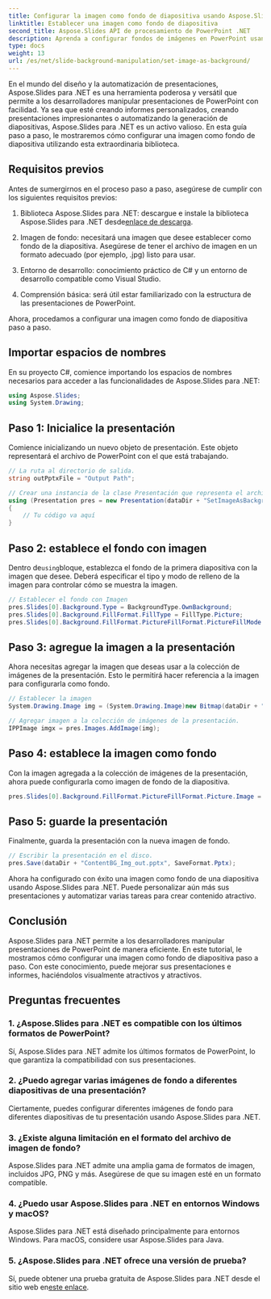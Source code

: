 ```yaml
---
title: Configurar la imagen como fondo de diapositiva usando Aspose.Slides
linktitle: Establecer una imagen como fondo de diapositiva
second_title: Aspose.Slides API de procesamiento de PowerPoint .NET
description: Aprenda a configurar fondos de imágenes en PowerPoint usando Aspose.Slides para .NET. Mejore sus presentaciones con facilidad.
type: docs
weight: 13
url: /es/net/slide-background-manipulation/set-image-as-background/
---
```


En el mundo del diseño y la automatización de presentaciones, Aspose.Slides para .NET es una herramienta poderosa y versátil que permite a los desarrolladores manipular presentaciones de PowerPoint con facilidad. Ya sea que esté creando informes personalizados, creando presentaciones impresionantes o automatizando la generación de diapositivas, Aspose.Slides para .NET es un activo valioso. En esta guía paso a paso, le mostraremos cómo configurar una imagen como fondo de diapositiva utilizando esta extraordinaria biblioteca.

## Requisitos previos

Antes de sumergirnos en el proceso paso a paso, asegúrese de cumplir con los siguientes requisitos previos:

1.  Biblioteca Aspose.Slides para .NET: descargue e instale la biblioteca Aspose.Slides para .NET desde[enlace de descarga](https://releases.aspose.com/slides/net/).

2. Imagen de fondo: necesitará una imagen que desee establecer como fondo de la diapositiva. Asegúrese de tener el archivo de imagen en un formato adecuado (por ejemplo, .jpg) listo para usar.

3. Entorno de desarrollo: conocimiento práctico de C# y un entorno de desarrollo compatible como Visual Studio.

4. Comprensión básica: será útil estar familiarizado con la estructura de las presentaciones de PowerPoint.

Ahora, procedamos a configurar una imagen como fondo de diapositiva paso a paso.

## Importar espacios de nombres

En su proyecto C#, comience importando los espacios de nombres necesarios para acceder a las funcionalidades de Aspose.Slides para .NET:

```csharp
using Aspose.Slides;
using System.Drawing;
```

## Paso 1: Inicialice la presentación

Comience inicializando un nuevo objeto de presentación. Este objeto representará el archivo de PowerPoint con el que está trabajando.

```csharp
// La ruta al directorio de salida.
string outPptxFile = "Output Path";

// Crear una instancia de la clase Presentación que representa el archivo de presentación
using (Presentation pres = new Presentation(dataDir + "SetImageAsBackground.pptx"))
{
    // Tu código va aquí
}
```

## Paso 2: establece el fondo con imagen

 Dentro de`using`bloque, establezca el fondo de la primera diapositiva con la imagen que desee. Deberá especificar el tipo y modo de relleno de la imagen para controlar cómo se muestra la imagen.

```csharp
// Establecer el fondo con Imagen
pres.Slides[0].Background.Type = BackgroundType.OwnBackground;
pres.Slides[0].Background.FillFormat.FillType = FillType.Picture;
pres.Slides[0].Background.FillFormat.PictureFillFormat.PictureFillMode = PictureFillMode.Stretch;
```

## Paso 3: agregue la imagen a la presentación

Ahora necesitas agregar la imagen que deseas usar a la colección de imágenes de la presentación. Esto le permitirá hacer referencia a la imagen para configurarla como fondo.

```csharp
// Establecer la imagen
System.Drawing.Image img = (System.Drawing.Image)new Bitmap(dataDir + "Tulips.jpg");

// Agregar imagen a la colección de imágenes de la presentación.
IPPImage imgx = pres.Images.AddImage(img);
```

## Paso 4: establece la imagen como fondo

Con la imagen agregada a la colección de imágenes de la presentación, ahora puede configurarla como imagen de fondo de la diapositiva.

```csharp
pres.Slides[0].Background.FillFormat.PictureFillFormat.Picture.Image = imgx;
```

## Paso 5: guarde la presentación

Finalmente, guarda la presentación con la nueva imagen de fondo.

```csharp
// Escribir la presentación en el disco.
pres.Save(dataDir + "ContentBG_Img_out.pptx", SaveFormat.Pptx);
```

Ahora ha configurado con éxito una imagen como fondo de una diapositiva usando Aspose.Slides para .NET. Puede personalizar aún más sus presentaciones y automatizar varias tareas para crear contenido atractivo.

## Conclusión

Aspose.Slides para .NET permite a los desarrolladores manipular presentaciones de PowerPoint de manera eficiente. En este tutorial, le mostramos cómo configurar una imagen como fondo de diapositiva paso a paso. Con este conocimiento, puede mejorar sus presentaciones e informes, haciéndolos visualmente atractivos y atractivos.

## Preguntas frecuentes

### 1. ¿Aspose.Slides para .NET es compatible con los últimos formatos de PowerPoint?

Sí, Aspose.Slides para .NET admite los últimos formatos de PowerPoint, lo que garantiza la compatibilidad con sus presentaciones.

### 2. ¿Puedo agregar varias imágenes de fondo a diferentes diapositivas de una presentación?

Ciertamente, puedes configurar diferentes imágenes de fondo para diferentes diapositivas de tu presentación usando Aspose.Slides para .NET.

### 3. ¿Existe alguna limitación en el formato del archivo de imagen de fondo?

Aspose.Slides para .NET admite una amplia gama de formatos de imagen, incluidos JPG, PNG y más. Asegúrese de que su imagen esté en un formato compatible.

### 4. ¿Puedo usar Aspose.Slides para .NET en entornos Windows y macOS?

Aspose.Slides para .NET está diseñado principalmente para entornos Windows. Para macOS, considere usar Aspose.Slides para Java.

### 5. ¿Aspose.Slides para .NET ofrece una versión de prueba?

 Sí, puede obtener una prueba gratuita de Aspose.Slides para .NET desde el sitio web en[este enlace](https://releases.aspose.com/).